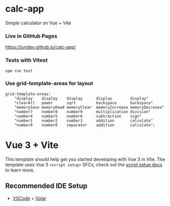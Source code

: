 # calc-app

Simple calculator on Vue + Vite

### Live in GitHub Pages 
https://luridev.github.io/calc-app/

### Tests with Vitest
`npm run test`


### Use grid-template-areas for layout

```
grid-template-areas:
    "display    display    display      display        display"
    "clearAll   power      sqrt         backspace      backspace"
    "memorySave memoryRead memoryClear  memoryIncrease memoryDecrease"
    "number7    number8    number9      multiplication division"
    "number4    number5    number6      subtraction    sign"
    "number1    number2    number3      addition       calculate"
    "number0    number0    separator    addition       calculate";
```

# Vue 3 + Vite

This template should help get you started developing with Vue 3 in Vite. The template uses Vue 3 `<script setup>` SFCs, check out the [script setup docs](https://v3.vuejs.org/api/sfc-script-setup.html#sfc-script-setup) to learn more.

## Recommended IDE Setup

- [VSCode](https://code.visualstudio.com/) + [Volar](https://marketplace.visualstudio.com/items?itemName=johnsoncodehk.volar)
